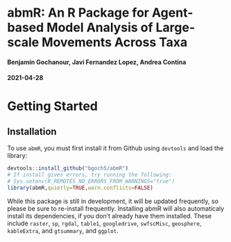 abmR: An R Package for Agent-based Model Analysis of Large-scale Movements Across Taxa
======================================================================================

#### Benjamin Gochanour, Javi Fernandez Lopez, Andrea Contina

#### 2021-04-28


Getting Started
==================

Installation
------------

To use `abmR`, you must first install it from Github using `devtools`
and load the library:

``` r
devtools::install_github("bgoch5/abmR")
# If install gives errors, try running the following:
# Sys.setenv(R_REMOTES_NO_ERRORS_FROM_WARNINGS="true")
library(abmR,quietly=TRUE,warn.conflicts=FALSE)
```
While this package is still in development, it will be updated frequently, so please be sure to re-install frequently. Installing  abmR will also automaticaly install its dependencies, if you don’t already have them installed. These include `raster`, `sp`,  `rgdal`, `table1`, `googledrive`, `swfscMisc`, `geosphere`, `kableExtra`, and `gtsummary`, and `ggplot`.

